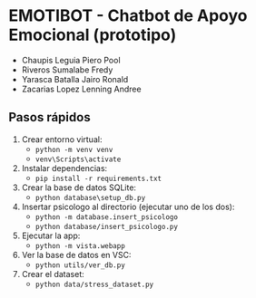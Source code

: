 # EMOTIBOT - Chatbot de Apoyo Emocional (prototipo)
- Chaupis Leguia Piero Pool
- Riveros Sumalabe Fredy
- Yarasca Batalla Jairo Ronald
- Zacarias Lopez Lenning Andree

## Pasos rápidos
1. Crear entorno virtual:
   - `python -m venv venv`
   - `venv\Scripts\activate` 
2. Instalar dependencias:
   - `pip install -r requirements.txt`
3. Crear la base de datos SQLite:
   - `python database\setup_db.py`
4. Insertar psicologo al directorio (ejecutar uno de los dos):
   - `python -m database.insert_psicologo`
   - `python database/insert_psicologo.py`
5. Ejecutar la app:
   - `python -m vista.webapp`
6. Ver la base de datos en VSC:
   - `python utils/ver_db.py`
7. Crear el dataset:
   - `python data/stress_dataset.py`